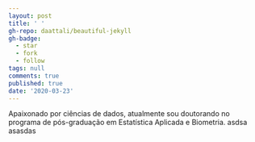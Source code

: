 ```yaml
---
layout: post
title: ' '
gh-repo: daattali/beautiful-jekyll
gh-badge:
  - star
  - fork
  - follow
tags: null
comments: true
published: true
date: '2020-03-23'
---
```


Apaixonado por ciências de dados, atualmente sou doutorando no programa de pós-graduação em Estatística Aplicada e Biometria. asdsa asasdas
